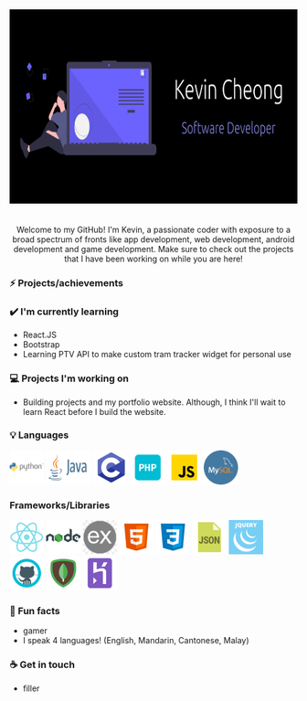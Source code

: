 <div align = "center">
<img src= "https://github.com/kevCheong/kevCheong/blob/main/Untitled%20design.png" alt=sass width="850" height="340"></img>
</div>
<br>
<br>

<div align = "center"> Welcome to my GitHub! I'm Kevin, a passionate coder with exposure to a broad spectrum of fronts like app 
development, web development, android development and game development. Make sure to check out the projects that I have been working on 
 while you are here! 
</div>

### ⚡ Projects/achievements

### ✔️ I'm currently learning
- React.JS
- Bootstrap
- Learning PTV API to make custom tram tracker widget for personal use


### 💻 Projects I'm working on
- Building projects and my portfolio website. 
Although, I think I'll wait to learn React before I build the website.

### 💡 Languages
<img style = "margin:auto;" src = "https://github.com/kevCheong/kevCheong/blob/main/icons/python.png" alt=sass width="60" height="60"></img>
<img style = "margin:auto;" src = "https://github.com/kevCheong/kevCheong/blob/main/icons/java.svg" alt=sass width="80" height="60"></img>
<img style = "margin:auto;" src = "https://github.com/kevCheong/kevCheong/blob/main/icons/c.png" alt=sass width="60" height="60"></img>
<img style = "margin:auto;" src = "https://github.com/kevCheong/kevCheong/blob/main/icons/php.png" alt=sass width="60" height="60"></img>
<img style = "margin:auto;" src = "https://github.com/kevCheong/kevCheong/blob/main/icons/js.png" alt=sass width="60" height="60"></img>
<img style = "margin:auto;" src = "https://github.com/kevCheong/kevCheong/blob/main/icons/mysql.png" alt=sass width="60" height="60"></img>

### Frameworks/Libraries
<img style = "margin:auto;" src = "https://github.com/kevCheong/kevCheong/blob/main/icons/react.png" alt=sass width="60" height="60"></img>
<img style = "margin:auto;" src = "https://github.com/kevCheong/kevCheong/blob/main/icons/node.png" alt=sass width="60" height="60"></img>
<img style = "margin:auto;" src = "https://github.com/kevCheong/kevCheong/blob/main/icons/express.png" alt=sass width="60" height="60"></img>
<img style = "margin:auto;" src = "https://github.com/kevCheong/kevCheong/blob/main/icons/html5.png" alt=sass width="60" height="60"></img>
<img style = "margin:auto;" src = "https://github.com/kevCheong/kevCheong/blob/main/icons/css3.png" alt=sass width="60" height="60"></img>
<img style = "margin:auto;" src = "https://github.com/kevCheong/kevCheong/blob/main/icons/json.png" alt=sass width="60" height="60"></img>
<img style = "margin:auto;" src = "https://github.com/kevCheong/kevCheong/blob/main/icons/jquery.png" alt=sass width="60" height="60"></img>
<img style = "margin:auto;" src = "https://github.com/kevCheong/kevCheong/blob/main/icons/github.png" alt=sass width="60" height="60"></img>
<img style = "margin:auto;" src = "https://github.com/kevCheong/kevCheong/blob/main/icons/mongo.png" alt=sass width="60" height="60"></img>
<img style = "margin:auto;" src = "https://github.com/kevCheong/kevCheong/blob/main/icons/heroku.png" alt=sass width="60" height="60"></img>

### 🌴 Fun facts
- gamer
- I speak 4 languages! (English, Mandarin, Cantonese, Malay)

### ☕ Get in touch
- filler
<br>
<br>

